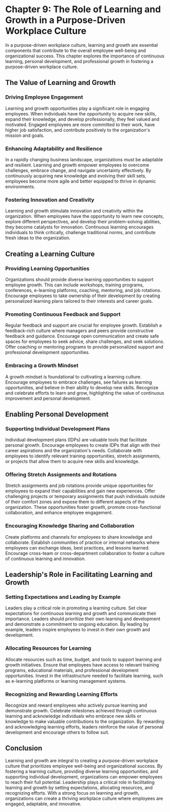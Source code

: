 Chapter 9: The Role of Learning and Growth in a Purpose-Driven Workplace Culture
================================================================================

In a purpose-driven workplace culture, learning and growth are essential components that contribute to the overall employee well-being and organizational success. This chapter explores the importance of continuous learning, personal development, and professional growth in fostering a purpose-driven workplace culture.

**The Value of Learning and Growth**
------------------------------------

### Driving Employee Engagement

Learning and growth opportunities play a significant role in engaging employees. When individuals have the opportunity to acquire new skills, expand their knowledge, and develop professionally, they feel valued and motivated. Engaged employees are more committed to their work, have higher job satisfaction, and contribute positively to the organization's mission and goals.

### Enhancing Adaptability and Resilience

In a rapidly changing business landscape, organizations must be adaptable and resilient. Learning and growth empower employees to overcome challenges, embrace change, and navigate uncertainty effectively. By continuously acquiring new knowledge and evolving their skill sets, employees become more agile and better equipped to thrive in dynamic environments.

### Fostering Innovation and Creativity

Learning and growth stimulate innovation and creativity within the organization. When employees have the opportunity to learn new concepts, explore different perspectives, and develop their problem-solving abilities, they become catalysts for innovation. Continuous learning encourages individuals to think critically, challenge traditional norms, and contribute fresh ideas to the organization.

**Creating a Learning Culture**
-------------------------------

### Providing Learning Opportunities

Organizations should provide diverse learning opportunities to support employee growth. This can include workshops, training programs, conferences, e-learning platforms, coaching, mentoring, and job rotations. Encourage employees to take ownership of their development by creating personalized learning plans tailored to their interests and career goals.

### Promoting Continuous Feedback and Support

Regular feedback and support are crucial for employee growth. Establish a feedback-rich culture where managers and peers provide constructive feedback and guidance. Encourage open communication and create safe spaces for employees to seek advice, share challenges, and seek solutions. Offer coaching or mentoring programs to provide personalized support and professional development opportunities.

### Embracing a Growth Mindset

A growth mindset is foundational to cultivating a learning culture. Encourage employees to embrace challenges, see failures as learning opportunities, and believe in their ability to develop new skills. Recognize and celebrate efforts to learn and grow, highlighting the value of continuous improvement and personal development.

**Enabling Personal Development**
---------------------------------

### Supporting Individual Development Plans

Individual development plans (IDPs) are valuable tools that facilitate personal growth. Encourage employees to create IDPs that align with their career aspirations and the organization's needs. Collaborate with employees to identify relevant training opportunities, stretch assignments, or projects that allow them to acquire new skills and knowledge.

### Offering Stretch Assignments and Rotations

Stretch assignments and job rotations provide unique opportunities for employees to expand their capabilities and gain new experiences. Offer challenging projects or temporary assignments that push individuals outside of their comfort zones and expose them to different aspects of the organization. These opportunities foster growth, promote cross-functional collaboration, and enhance employee engagement.

### Encouraging Knowledge Sharing and Collaboration

Create platforms and channels for employees to share knowledge and collaborate. Establish communities of practice or internal networks where employees can exchange ideas, best practices, and lessons learned. Encourage cross-team or cross-department collaboration to foster a culture of continuous learning and innovation.

**Leadership's Role in Facilitating Learning and Growth**
---------------------------------------------------------

### Setting Expectations and Leading by Example

Leaders play a critical role in promoting a learning culture. Set clear expectations for continuous learning and growth and communicate their importance. Leaders should prioritize their own learning and development and demonstrate a commitment to ongoing education. By leading by example, leaders inspire employees to invest in their own growth and development.

### Allocating Resources for Learning

Allocate resources such as time, budget, and tools to support learning and growth initiatives. Ensure that employees have access to relevant training programs, educational materials, and professional development opportunities. Invest in the infrastructure needed to facilitate learning, such as e-learning platforms or learning management systems.

### Recognizing and Rewarding Learning Efforts

Recognize and reward employees who actively pursue learning and demonstrate growth. Celebrate milestones achieved through continuous learning and acknowledge individuals who embrace new skills or knowledge to make valuable contributions to the organization. By rewarding and acknowledging learning efforts, leaders reinforce the value of personal development and encourage others to follow suit.

**Conclusion**
--------------

Learning and growth are integral to creating a purpose-driven workplace culture that prioritizes employee well-being and organizational success. By fostering a learning culture, providing diverse learning opportunities, and supporting individual development, organizations can empower employees to reach their full potential. Leadership plays a critical role in facilitating learning and growth by setting expectations, allocating resources, and recognizing efforts. With a strong focus on learning and growth, organizations can create a thriving workplace culture where employees are engaged, adaptable, and innovative.
